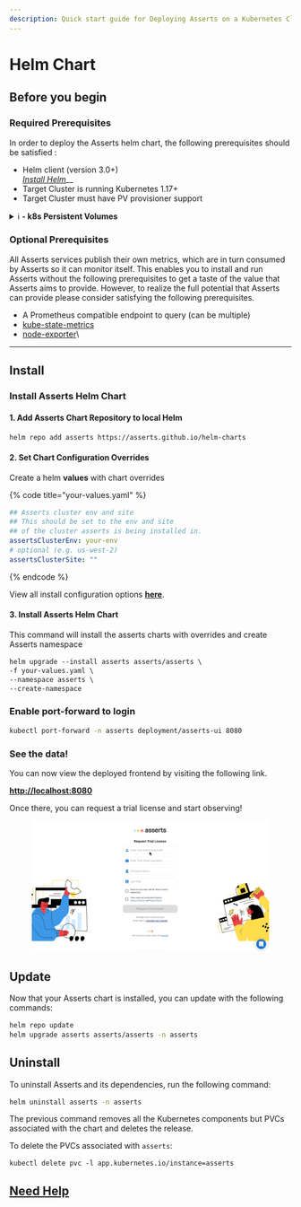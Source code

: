 ```yaml
---
description: Quick start guide for Deploying Asserts on a Kubernetes Cluster
---
```


# Helm Chart

## **Before you begin**

### **Required P**rerequisites

In order to deploy the Asserts helm chart, the following prerequisites should be satisfied :

* Helm client (version 3.0+)\
  [_Install Helm_](https://helm.sh/docs/intro/install/)__
* Target Cluster is running Kubernetes 1.17+
* Target Cluster must have PV provisioner support

<details>

<summary><strong></strong><span data-gb-custom-inline data-tag="emoji" data-code="2139">ℹ</span> <strong>- k8s Persistent Volumes</strong></summary>

**PersistentVolume** types are implemented as plugins.\
Kubernetes currently supports the following plugins:

* [`awsElasticBlockStore`](https://kubernetes.io/docs/concepts/storage/volumes/#awselasticblockstore) - AWS Elastic Block Store (EBS)
* [`azureDisk`](https://kubernetes.io/docs/concepts/storage/volumes/#azuredisk) - Azure Disk
* [`azureFile`](https://kubernetes.io/docs/concepts/storage/volumes/#azurefile) - Azure File
* [`cephfs`](https://kubernetes.io/docs/concepts/storage/volumes/#cephfs) - CephFS volume
* [`csi`](https://kubernetes.io/docs/concepts/storage/volumes/#csi) - Container Storage Interface (CSI)
* [`fc`](https://kubernetes.io/docs/concepts/storage/volumes/#fc) - Fibre Channel (FC) storage
* [`gcePersistentDisk`](https://kubernetes.io/docs/concepts/storage/volumes/#gcepersistentdisk) - GCE Persistent Disk
* [`glusterfs`](https://kubernetes.io/docs/concepts/storage/volumes/#glusterfs) - Glusterfs volume
* [`hostPath`](https://kubernetes.io/docs/concepts/storage/volumes/#hostpath) - HostPath volume
  * &#x20;for single node testing only
  * WILL NOT WORK in a multi-node cluster
  * consider using `local` volume instead
* [`iscsi`](https://kubernetes.io/docs/concepts/storage/volumes/#iscsi) - iSCSI (SCSI over IP) storage
* [`local`](https://kubernetes.io/docs/concepts/storage/volumes/#local) - local storage devices mounted on nodes.
* [`nfs`](https://kubernetes.io/docs/concepts/storage/volumes/#nfs) - Network File System (NFS) storage
* [`portworxVolume`](https://kubernetes.io/docs/concepts/storage/volumes/#portworxvolume) - Portworx volume
* [`rbd`](https://kubernetes.io/docs/concepts/storage/volumes/#rbd) - Rados Block Device (RBD) volume
* [`vsphereVolume`](https://kubernetes.io/docs/concepts/storage/volumes/#vspherevolume) - vSphere VMDK volume

</details>

### **Optional P**rerequisites

All Asserts services publish their own metrics, which are in turn consumed by Asserts so it can monitor itself. This enables you to install and run Asserts without the following prerequisites to get a taste of the value that Asserts aims to provide. However, to realize the full potential that Asserts can provide please consider satisfying the following prerequisites.

* A Prometheus compatible endpoint to query (can be multiple)
* [kube-state-metrics](https://github.com/kubernetes/kube-state-metrics)
* [node-exporter](https://github.com/prometheus/node\_exporter)\


****

## **Install**

### **Install Asserts Helm Chart**

#### **1. Add Asserts Chart Repository to local Helm**

```shell
helm repo add asserts https://asserts.github.io/helm-charts
```

#### 2. Set Chart Configuration Overrides

Create a helm **values**  with chart overrides

{% code title="your-values.yaml" %}
```yaml
## Asserts cluster env and site
## This should be set to the env and site
## of the cluster asserts is being installed in.
assertsClusterEnv: your-env
# optional (e.g. us-west-2)
assertsClusterSite: ""
```
{% endcode %}

View all install configuration options [**here**](https://github.com/asserts/helm-charts/blob/master/charts/asserts/values.yaml).

#### **3. Install Asserts Helm Chart**

This command will install the asserts charts with overrides and create Asserts namespace

```shell
helm upgrade --install asserts asserts/asserts \
-f your-values.yaml \
--namespace asserts \
--create-namespace
```

### **Enable port-forward to login**

```bash
kubectl port-forward -n asserts deployment/asserts-ui 8080
```

### **See the data!**

You can now view the deployed frontend by visiting the following link.

[**http://localhost:8080**](http://localhost:8080)

Once there, you can request a trial license and start observing!

<figure><img src="../../.gitbook/assets/Asserts Request Trial License.gif" alt=""><figcaption></figcaption></figure>

## Update

Now that your Asserts chart is installed, you can update with the following commands:

```bash
helm repo update
helm upgrade asserts asserts/asserts -n asserts
```



## Uninstall

To uninstall Asserts and its dependencies, run the following command:

```bash
helm uninstall asserts -n asserts
```

The previous command removes all the Kubernetes components but PVCs associated with the chart and deletes the release.

To delete the PVCs associated with `asserts`:

```
kubectl delete pvc -l app.kubernetes.io/instance=asserts
```

## [Need Help](../../#before-you-begin)

